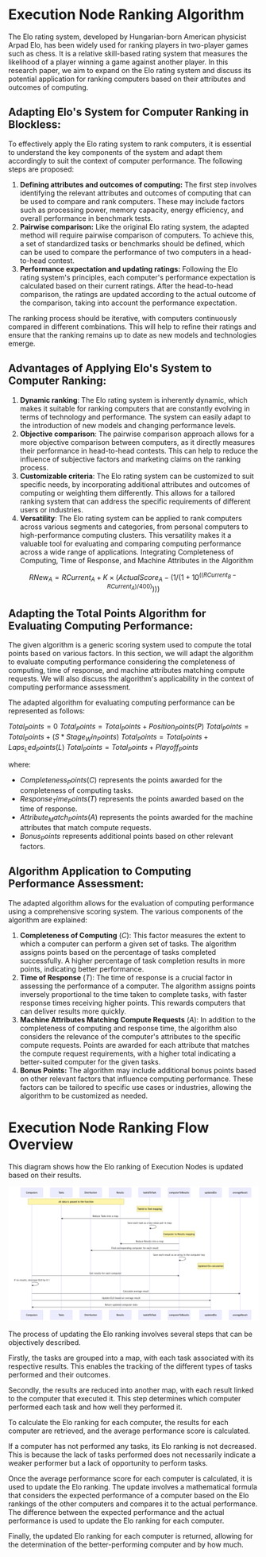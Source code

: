 # **Execution Node Ranking Algorithm**

The Elo rating system, developed by Hungarian-born American physicist Arpad Elo, has been widely used for ranking players in two-player games such as chess. It is a relative skill-based rating system that measures the likelihood of a player winning a game against another player. In this research paper, we aim to expand on the Elo rating system and discuss its potential application for ranking computers based on their attributes and outcomes of computing.

## Adapting Elo's System for Computer Ranking in Blockless:

To effectively apply the Elo rating system to rank computers, it is essential to understand the key components of the system and adapt them accordingly to suit the context of computer performance. The following steps are proposed:

1. **Defining attributes and outcomes of computing:** The first step involves identifying the relevant attributes and outcomes of computing that can be used to compare and rank computers. These may include factors such as processing power, memory capacity, energy efficiency, and overall performance in benchmark tests.
2. **Pairwise comparison:** Like the original Elo rating system, the adapted method will require pairwise comparison of computers. To achieve this, a set of standardized tasks or benchmarks should be defined, which can be used to compare the performance of two computers in a head-to-head contest.
3. **Performance expectation and updating ratings:** Following the Elo rating system's principles, each computer's performance expectation is calculated based on their current ratings. After the head-to-head comparison, the ratings are updated according to the actual outcome of the comparison, taking into account the performance expectation.

The ranking process should be iterative, with computers continuously compared in different combinations. This will help to refine their ratings and ensure that the ranking remains up to date as new models and technologies emerge.

## Advantages of Applying Elo's System to Computer Ranking:

1. **Dynamic ranking**: The Elo rating system is inherently dynamic, which makes it suitable for ranking computers that are constantly evolving in terms of technology and performance. The system can easily adapt to the introduction of new models and changing performance levels.
2. **Objective comparison**: The pairwise comparison approach allows for a more objective comparison between computers, as it directly measures their performance in head-to-head contests. This can help to reduce the influence of subjective factors and marketing claims on the ranking process.
3. **Customizable criteria**: The Elo rating system can be customized to suit specific needs, by incorporating additional attributes and outcomes of computing or weighting them differently. This allows for a tailored ranking system that can address the specific requirements of different users or industries.
4. **Versatility**: The Elo rating system can be applied to rank computers across various segments and categories, from personal computers to high-performance computing clusters. This versatility makes it a valuable tool for evaluating and comparing computing performance across a wide range of applications. Integrating Completeness of Computing, Time of Response, and Machine Attributes in the Algorithm

$$
RNew_A=RCurrent_A+K×(ActualScore_A-(1/(1+10^( (RCurrent_B-RCurrent_A)/400))))
$$

## Adapting the Total Points Algorithm for Evaluating Computing Performance:

The given algorithm is a generic scoring system used to compute the total points based on various factors. In this section, we will adapt the algorithm to evaluate computing performance considering the completeness of computing, time of response, and machine attributes matching compute requests. We will also discuss the algorithm's applicability in the context of computing performance assessment.

The adapted algorithm for evaluating computing performance can be represented as follows:

$Total_Points=0$
$Total_Points=Total_Points+Position_P oints(P)$
$Total_Points=Total_Points+(S*Stage_W in_P oints)$
$Total_Points=Total_Points+Laps_Led_Points(L)$
$Total_Points=Total_Points+Playoff_Points$

where:

- $Completeness_Points(C)$ represents the points awarded for the completeness of computing tasks.
- $Response_Time_Points(T)$ represents the points awarded based on the time of response.
- $Attribute_Match_Points(A)$ represents the points awarded for the machine attributes that match compute requests.
- $Bonus_Points$  represents additional points based on other relevant factors.

## Algorithm Application to Computing Performance Assessment:

The adapted algorithm allows for the evaluation of computing performance using a comprehensive scoring system. The various components of the algorithm are explained:

1. **Completeness of Computing** $(C)$: This factor measures the extent to which a computer can perform a given set of tasks. The algorithm assigns points based on the percentage of tasks completed successfully. A higher percentage of task completion results in more points, indicating better performance.
2. **Time of Response** $(T)$: The time of response is a crucial factor in assessing the performance of a computer. The algorithm assigns points inversely proportional to the time taken to complete tasks, with faster response times receiving higher points. This rewards computers that can deliver results more quickly.
3. **Machine Attributes Matching Compute Requests** $(A)$: In addition to the completeness of computing and response time, the algorithm also considers the relevance of the computer's attributes to the specific compute requests. Points are awarded for each attribute that matches the compute request requirements, with a higher total indicating a better-suited computer for the given tasks.
4. **Bonus Points:** The algorithm may include additional bonus points based on other relevant factors that influence computing performance. These factors can be tailored to specific use cases or industries, allowing the algorithm to be customized as needed.

# **Execution Node Ranking Flow Overview**

This diagram shows how the Elo ranking of Execution Nodes is updated based on their results.

![Untitled](/images/protocol/nodes/ranking/Untitled.png)

The process of updating the Elo ranking involves several steps that can be objectively described.

Firstly, the tasks are grouped into a map, with each task associated with its respective results. This enables the tracking of the different types of tasks performed and their outcomes.

Secondly, the results are reduced into another map, with each result linked to the computer that executed it. This step determines which computer performed each task and how well they performed it.

To calculate the Elo ranking for each computer, the results for each computer are retrieved, and the average performance score is calculated.

If a computer has not performed any tasks, its Elo ranking is not decreased. This is because the lack of tasks performed does not necessarily indicate a weaker performer but a lack of opportunity to perform tasks.

Once the average performance score for each computer is calculated, it is used to update the Elo ranking. The update involves a mathematical formula that considers the expected performance of a computer based on the Elo rankings of the other computers and compares it to the actual performance. The difference between the expected performance and the actual performance is used to update the Elo ranking for each computer.

Finally, the updated Elo ranking for each computer is returned, allowing for the determination of the better-performing computer and by how much.